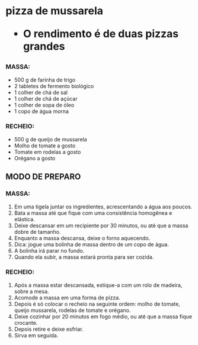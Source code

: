 <h1>pizza de mussarela

- O rendimento é de duas pizzas grandes

### MASSA:

- 500 g de farinha de trigo
- 2 tabletes de fermento biológico
- 1 colher de chá de sal
- 1 colher de chá de açúcar
- 1 colher de sopa de óleo
- 1 copo de água morna

### RECHEIO:

- 500 g de queijo de mussarela
- Molho de tomate a gosto
- Tomate em rodelas a gosto
- Orégano a gosto

## MODO DE PREPARO



### MASSA:

1. Em uma tigela juntar os ingredientes, acrescentando a água aos poucos.
2. Bata a massa até que fique com uma consistência homogênea e elástica.
3. Deixe descansar em um recipiente por 30 minutos, ou até que a massa dobre de tamanho.
4. Enquanto a massa descansa, deixe o forno aquecendo.
5. Dica: jogue uma bolinha de massa dentro de um copo de água.
6. A bolinha irá parar no fundo.
7. Quando ela subir, a massa estará pronta para ser cozida.

### RECHEIO:

1. Após a massa estar descansada, estique-a com um rolo de madeira, sobre a mesa.
2. Acomode a massa em uma forma de pizza.
3. Depois é só colocar o recheio na seguinte ordem: molho de tomate, queijo mussarela, rodelas de tomate e orégano.
4. Deixe cozinhar por 20 minutos em fogo médio, ou até que a massa fique crocante.
5. Depois retire e deixe esfriar.
6. Sirva em seguida.





